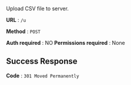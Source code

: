Upload CSV file to server.

**URL** : `/u`

**Method** : `POST`

**Auth required** : NO
**Permissions required** : None

## Success Response

**Code** : `301 Moved Permanently`

